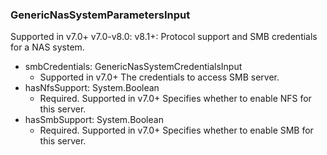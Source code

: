 ### GenericNasSystemParametersInput
Supported in v7.0+
  v7.0-v8.0: 
  v8.1+: Protocol support and SMB credentials for a NAS system.

- smbCredentials: GenericNasSystemCredentialsInput
  - Supported in v7.0+
      The credentials to access SMB server.
- hasNfsSupport: System.Boolean
  - Required. Supported in v7.0+
      Specifies whether to enable NFS for this server.
- hasSmbSupport: System.Boolean
  - Required. Supported in v7.0+
      Specifies whether to enable SMB for this server.
